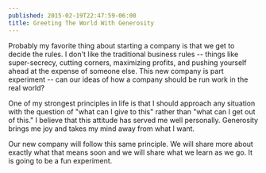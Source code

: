 ```yaml
---
published: 2015-02-19T22:47:59-06:00
title: Greeting The World With Generosity
---
```

Probably my favorite thing about starting a company is that we get to decide the rules. I don't like the traditional business rules -- things like super-secrecy, cutting corners, maximizing profits, and pushing yourself ahead at the expense of someone else. This new company is part experiment -- can our ideas of how a company should be run work in the real world?

One of my strongest principles in life is that I should approach any situation with the question of "what can I give to this" rather than "what can I get out of this." I believe that this attitude has served me well personally. Generosity brings me joy and takes my mind away from what I want.

Our new company will follow this same principle. We will share more about exactly what that means soon and we will share what we learn as we go. It is going to be a fun experiment.